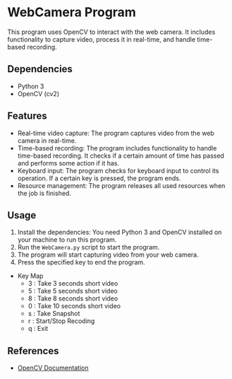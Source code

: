 # WebCamera Program

This program uses OpenCV to interact with the web camera. It includes functionality to capture video, process it in real-time, and handle time-based recording.

## Dependencies
- Python 3
- OpenCV (cv2)

## Features
- Real-time video capture: The program captures video from the web camera in real-time.
- Time-based recording: The program includes functionality to handle time-based recording. It checks if a certain amount of time has passed and performs some action if it has.
- Keyboard input: The program checks for keyboard input to control its operation. If a certain key is pressed, the program ends.
- Resource management: The program releases all used resources when the job is finished.

## Usage
1. Install the dependencies: You need Python 3 and OpenCV installed on your machine to run this program.
2. Run the `WebCamera.py` script to start the program.
3. The program will start capturing video from your web camera.
4. Press the specified key to end the program.

- Key Map
    - 3 : Take 3 seconds short video
    - 5 : Take 5 seconds short video
    - 8 : Take 8 seconds short video
    - 0 : Take 10 seconds short video
    - s : Take Snapshot
    - r : Start/Stop Recoding
    - q : Exit

## References
- [OpenCV Documentation](https://docs.opencv.org/4.x/dd/d43/tutorial_py_video_display.html)